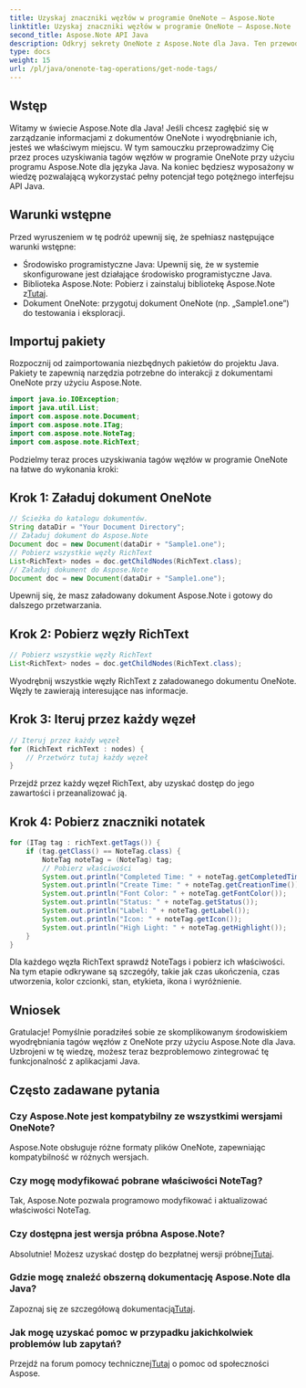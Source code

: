 ```yaml
---
title: Uzyskaj znaczniki węzłów w programie OneNote — Aspose.Note
linktitle: Uzyskaj znaczniki węzłów w programie OneNote — Aspose.Note
second_title: Aspose.Note API Java
description: Odkryj sekrety OneNote z Aspose.Note dla Java. Ten przewodnik umożliwia łatwe wyodrębnianie tagów węzłów. Zanurz się w przyszłość manipulacji dokumentami!
type: docs
weight: 15
url: /pl/java/onenote-tag-operations/get-node-tags/
---
```

## Wstęp
Witamy w świecie Aspose.Note dla Java! Jeśli chcesz zagłębić się w zarządzanie informacjami z dokumentów OneNote i wyodrębnianie ich, jesteś we właściwym miejscu. W tym samouczku przeprowadzimy Cię przez proces uzyskiwania tagów węzłów w programie OneNote przy użyciu programu Aspose.Note dla języka Java. Na koniec będziesz wyposażony w wiedzę pozwalającą wykorzystać pełny potencjał tego potężnego interfejsu API Java.
## Warunki wstępne
Przed wyruszeniem w tę podróż upewnij się, że spełniasz następujące warunki wstępne:
- Środowisko programistyczne Java: Upewnij się, że w systemie skonfigurowane jest działające środowisko programistyczne Java.
-  Biblioteka Aspose.Note: Pobierz i zainstaluj bibliotekę Aspose.Note z[Tutaj](https://releases.aspose.com/note/java/).
- Dokument OneNote: przygotuj dokument OneNote (np. „Sample1.one”) do testowania i eksploracji.
## Importuj pakiety
Rozpocznij od zaimportowania niezbędnych pakietów do projektu Java. Pakiety te zapewnią narzędzia potrzebne do interakcji z dokumentami OneNote przy użyciu Aspose.Note.
```java
import java.io.IOException;
import java.util.List;
import com.aspose.note.Document;
import com.aspose.note.ITag;
import com.aspose.note.NoteTag;
import com.aspose.note.RichText;
```
Podzielmy teraz proces uzyskiwania tagów węzłów w programie OneNote na łatwe do wykonania kroki:
## Krok 1: Załaduj dokument OneNote
```java
// Ścieżka do katalogu dokumentów.
String dataDir = "Your Document Directory";
// Załaduj dokument do Aspose.Note
Document doc = new Document(dataDir + "Sample1.one");
// Pobierz wszystkie węzły RichText
List<RichText> nodes = doc.getChildNodes(RichText.class);
// Załaduj dokument do Aspose.Note
Document doc = new Document(dataDir + "Sample1.one");
```
Upewnij się, że masz załadowany dokument Aspose.Note i gotowy do dalszego przetwarzania.
## Krok 2: Pobierz węzły RichText
```java
// Pobierz wszystkie węzły RichText
List<RichText> nodes = doc.getChildNodes(RichText.class);
```
Wyodrębnij wszystkie węzły RichText z załadowanego dokumentu OneNote. Węzły te zawierają interesujące nas informacje.
## Krok 3: Iteruj przez każdy węzeł
```java
// Iteruj przez każdy węzeł
for (RichText richText : nodes) {
    // Przetwórz tutaj każdy węzeł
}
```
Przejdź przez każdy węzeł RichText, aby uzyskać dostęp do jego zawartości i przeanalizować ją.
## Krok 4: Pobierz znaczniki notatek
```java
for (ITag tag : richText.getTags()) {
    if (tag.getClass() == NoteTag.class) {
        NoteTag noteTag = (NoteTag) tag;
        // Pobierz właściwości
        System.out.println("Completed Time: " + noteTag.getCompletedTime());
        System.out.println("Create Time: " + noteTag.getCreationTime());
        System.out.println("Font Color: " + noteTag.getFontColor());
        System.out.println("Status: " + noteTag.getStatus());
        System.out.println("Label: " + noteTag.getLabel());
        System.out.println("Icon: " + noteTag.getIcon());
        System.out.println("High Light: " + noteTag.getHighlight());
    }
}
```
Dla każdego węzła RichText sprawdź NoteTags i pobierz ich właściwości. Na tym etapie odkrywane są szczegóły, takie jak czas ukończenia, czas utworzenia, kolor czcionki, stan, etykieta, ikona i wyróżnienie.
## Wniosek
Gratulacje! Pomyślnie poradziłeś sobie ze skomplikowanym środowiskiem wyodrębniania tagów węzłów z OneNote przy użyciu Aspose.Note dla Java. Uzbrojeni w tę wiedzę, możesz teraz bezproblemowo zintegrować tę funkcjonalność z aplikacjami Java.
## Często zadawane pytania
### Czy Aspose.Note jest kompatybilny ze wszystkimi wersjami OneNote?
Aspose.Note obsługuje różne formaty plików OneNote, zapewniając kompatybilność w różnych wersjach.
### Czy mogę modyfikować pobrane właściwości NoteTag?
Tak, Aspose.Note pozwala programowo modyfikować i aktualizować właściwości NoteTag.
### Czy dostępna jest wersja próbna Aspose.Note?
 Absolutnie! Możesz uzyskać dostęp do bezpłatnej wersji próbnej[Tutaj](https://releases.aspose.com/).
### Gdzie mogę znaleźć obszerną dokumentację Aspose.Note dla Java?
 Zapoznaj się ze szczegółową dokumentacją[Tutaj](https://reference.aspose.com/note/java/).
### Jak mogę uzyskać pomoc w przypadku jakichkolwiek problemów lub zapytań?
 Przejdź na forum pomocy technicznej[Tutaj](https://forum.aspose.com/c/note/28) o pomoc od społeczności Aspose.